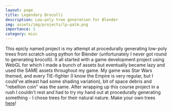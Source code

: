 ```yaml
---
layout: page
title: Legendary Brocolli
description: Low-poly tree generation for Blender
img: assets/img/projects/lp-palm.png
importance: 1
category: misc
---
```


This epicly named project is my attempt at procedurally generating low-poly trees from scratch using python for Blender (unfortunately I never got round to generating brocolli). It all started with a game development project using WebGL for which I made a bunch of assets but eventually became lazy and used the SAME assets throughout my game. My game was Star Wars themed, and every TIE-fighter (I know the Empire is very regular, but I could've atleast had some shading variation), bit of space debris and "rebellion coin" was the same. After wrapping up this course project in a rush I couldn't rest and had to try my hand out at procedurally generating something - I chose trees for their natural nature. 
Make your own trees [here](https://github.com/Aa-Aanegola/legendary-brocolli)!